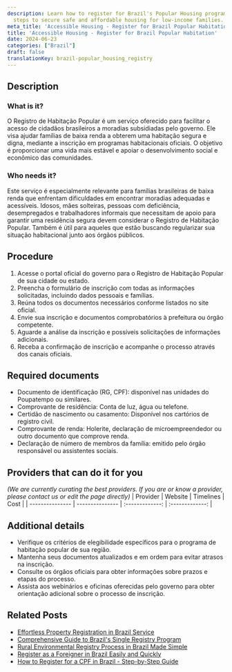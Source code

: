 ```yaml
---
description: Learn how to register for Brazil's Popular Housing program. Follow simple
  steps to secure safe and affordable housing for low-income families.
meta_title: 'Accessible Housing - Register for Brazil Popular Habitation'
title: 'Accessible Housing - Register for Brazil Popular Habitation'
date: 2024-06-23
categories: ["Brazil"]
draft: false
translationKey: brazil-popular_housing_registry
---
```



## Description
### What is it?
O Registro de Habitação Popular é um serviço oferecido para facilitar o acesso de cidadãos brasileiros a moradias subsidiadas pelo governo. Ele visa ajudar famílias de baixa renda a obterem uma habitação segura e digna, mediante a inscrição em programas habitacionais oficiais. O objetivo é proporcionar uma vida mais estável e apoiar o desenvolvimento social e econômico das comunidades.

### Who needs it?
Este serviço é especialmente relevante para famílias brasileiras de baixa renda que enfrentam dificuldades em encontrar moradias adequadas e acessíveis. Idosos, mães solteiras, pessoas com deficiência, desempregados e trabalhadores informais que necessitam de apoio para garantir uma residência segura devem considerar o Registro de Habitação Popular. Também é útil para aqueles que estão buscando regularizar sua situação habitacional junto aos órgãos públicos.

## Procedure

1. Acesse o portal oficial do governo para o Registro de Habitação Popular de sua cidade ou estado.
2. Preencha o formulário de inscrição com todas as informações solicitadas, incluindo dados pessoais e famílias.
3. Reúna todos os documentos necessários conforme listados no site oficial.
4. Envie sua inscrição e documentos comprobatórios à prefeitura ou órgão competente.
5. Aguarde a análise da inscrição e possíveis solicitações de informações adicionais.
6. Receba a confirmação de inscrição e acompanhe o processo através dos canais oficiais.


## Required documents

- Documento de identificação (RG, CPF): disponível nas unidades do Poupatempo ou similares.
- Comprovante de residência: Conta de luz, água ou telefone.
- Certidão de nascimento ou casamento: Disponível nos cartórios de registro civil.
- Comprovante de renda: Holerite, declaração de microempreendedor ou outro documento que comprove renda.
- Declaração de número de membros da família: emitido pelo órgão responsável ou assistentes sociais.


## Providers that can do it for you
_(We are currently curating the best providers. If you are or know a provider, please contact us or edit the page directly)_
| Provider        |     Website     |     Timelines    |       Cost      |
| --------------- | --------------- |  :-------------: | :-------------: |

## Additional details

- Verifique os critérios de elegibilidade específicos para o programa de habitação popular de sua região.
- Mantenha seus documentos atualizados e em ordem para evitar atrasos na inscrição.
- Consulte os órgãos oficiais para obter informações sobre prazos e etapas do processo.
- Assista aos webinários e oficinas oferecidas pelo governo para obter orientação adicional sobre o processo de inscrição.

## Related Posts

- [Effortless Property Registration in Brazil Service](https://tramitit.com/english/guides/brazil/property_registration/)
- [Comprehensive Guide to Brazil's Single Registry Program](https://tramitit.com/english/guides/brazil/single_registry_for_social_programs/)
- [Rural Environmental Registry Process in Brazil Made Simple](https://tramitit.com/english/guides/brazil/rural_environmental_registry/)
- [Register as a Foreigner in Brazil Easily and Quickly](https://tramitit.com/english/guides/brazil/foreigners_registration/)
- [How to Register for a CPF in Brazil - Step-by-Step Guide](https://tramitit.com/english/guides/brazil/cpf_registration/)